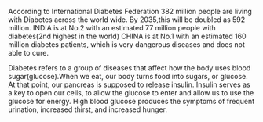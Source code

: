According to International Diabetes Federation 382
million people are living with Diabetes across the world wide. By 2035,this will be doubled as 592 million.
INDIA is at No.2 with an estimated 77 million people with diabetes(2nd highest in the world) CHINA is at No.1
with an estimated 160 million diabetes patients, which is very dangerous diseases and does not able to cure.

Diabetes refers to a group of diseases that affect how the body
uses blood sugar(glucose).When we eat, our body turns food into sugars, or glucose. At that point, our pancreas
is supposed to release insulin. Insulin serves as a key to open our cells, to allow the glucose to enter and allow
us to use the glucose for energy.
High blood glucose produces the symptoms of frequent urination, increased
thirst, and increased hunger. 
